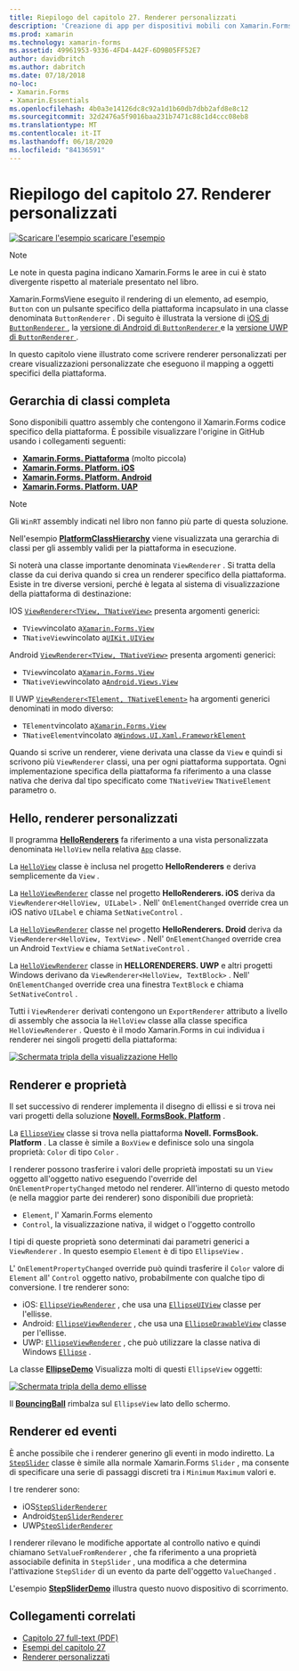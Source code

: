 ```yaml
---
title: Riepilogo del capitolo 27. Renderer personalizzati
description: 'Creazione di app per dispositivi mobili con Xamarin.Forms : riepilogo del capitolo 27. Renderer personalizzati'
ms.prod: xamarin
ms.technology: xamarin-forms
ms.assetid: 49961953-9336-4FD4-A42F-6D9B05FF52E7
author: davidbritch
ms.author: dabritch
ms.date: 07/18/2018
no-loc:
- Xamarin.Forms
- Xamarin.Essentials
ms.openlocfilehash: 4b0a3e14126dc8c92a1d1b60db7dbb2afd8e8c12
ms.sourcegitcommit: 32d2476a5f9016baa231b7471c88c1d4ccc08eb8
ms.translationtype: MT
ms.contentlocale: it-IT
ms.lasthandoff: 06/18/2020
ms.locfileid: "84136591"
---
```

# <a name="summary-of-chapter-27-custom-renderers"></a>Riepilogo del capitolo 27. Renderer personalizzati

[![Scaricare ](~/media/shared/download.png) l'esempio scaricare l'esempio](https://github.com/xamarin/xamarin-forms-book-samples/tree/master/Chapter27)

> [!NOTE] 
> Le note in questa pagina indicano Xamarin.Forms le aree in cui è stato divergente rispetto al materiale presentato nel libro.

Xamarin.FormsViene eseguito il rendering di un elemento, ad esempio, `Button` con un pulsante specifico della piattaforma incapsulato in una classe denominata `ButtonRenderer` .  Di seguito è illustrata la versione di [iOS di `ButtonRenderer` ](https://github.com/xamarin/Xamarin.Forms/blob/master/Xamarin.Forms.Platform.iOS/Renderers/ButtonRenderer.cs), la [versione di Android di `ButtonRenderer` ](https://github.com/xamarin/Xamarin.Forms/blob/master/Xamarin.Forms.Platform.Android/Renderers/ButtonRenderer.cs)e la [versione UWP di `ButtonRenderer` ](https://github.com/xamarin/Xamarin.Forms/blob/master/Xamarin.Forms.Platform.UAP/ButtonRenderer.cs).

In questo capitolo viene illustrato come scrivere renderer personalizzati per creare visualizzazioni personalizzate che eseguono il mapping a oggetti specifici della piattaforma.

## <a name="the-complete-class-hierarchy"></a>Gerarchia di classi completa

Sono disponibili quattro assembly che contengono il Xamarin.Forms codice specifico della piattaforma.
È possibile visualizzare l'origine in GitHub usando i collegamenti seguenti:

- [**Xamarin.Forms. Piattaforma**](https://github.com/xamarin/Xamarin.Forms/tree/master/Xamarin.Forms.Platform) (molto piccola)
- [**Xamarin.Forms. Platform. iOS**](https://github.com/xamarin/Xamarin.Forms/tree/master/Xamarin.Forms.Platform.iOS)
- [**Xamarin.Forms. Platform. Android**](https://github.com/xamarin/Xamarin.Forms/tree/master/Xamarin.Forms.Platform.Android)
- [**Xamarin.Forms. Platform. UAP**](https://github.com/xamarin/Xamarin.Forms/tree/master/Xamarin.Forms.Platform.UAP)

> [!NOTE]
> Gli `WinRT` assembly indicati nel libro non fanno più parte di questa soluzione. 

Nell'esempio [**PlatformClassHierarchy**](https://github.com/xamarin/xamarin-forms-book-samples/tree/master/Chapter27/PlatformClassHierarchy) viene visualizzata una gerarchia di classi per gli assembly validi per la piattaforma in esecuzione.

Si noterà una classe importante denominata `ViewRenderer` . Si tratta della classe da cui deriva quando si crea un renderer specifico della piattaforma. Esiste in tre diverse versioni, perché è legata al sistema di visualizzazione della piattaforma di destinazione:

IOS [`ViewRenderer<TView, TNativeView>`](https://github.com/xamarin/Xamarin.Forms/blob/master/Xamarin.Forms.Platform.iOS/ViewRenderer.cs#L25) presenta argomenti generici:

- `TView`vincolato a[`Xamarin.Forms.View`](xref:Xamarin.Forms.View)
- `TNativeView`vincolato a[`UIKit.UIView`](xref:UIKit.UIView)

Android [`ViewRenderer<TView, TNativeView>`](https://github.com/xamarin/Xamarin.Forms/blob/master/Xamarin.Forms.Platform.Android/ViewRenderer.cs#L17) presenta argomenti generici:

- `TView`vincolato a[`Xamarin.Forms.View`](xref:Xamarin.Forms.View)
- `TNativeView`vincolato a[`Android.Views.View`](xref:Android.Views.View)

Il UWP [`ViewRenderer<TElement, TNativeElement>`](https://github.com/xamarin/Xamarin.Forms/blob/master/Xamarin.Forms.Platform.UAP/ViewRenderer.cs#L6) ha argomenti generici denominati in modo diverso:

- `TElement`vincolato a[`Xamarin.Forms.View`](xref:Xamarin.Forms.View)
- `TNativeElement`vincolato a[`Windows.UI.Xaml.FrameworkElement`](/uwp/api/Windows.UI.Xaml.FrameworkElement)

Quando si scrive un renderer, viene derivata una classe da `View` e quindi si scrivono più `ViewRenderer` classi, una per ogni piattaforma supportata. Ogni implementazione specifica della piattaforma fa riferimento a una classe nativa che deriva dal tipo specificato come `TNativeView` `TNativeElement` parametro o.

## <a name="hello-custom-renderers"></a>Hello, renderer personalizzati

Il programma [**HelloRenderers**](https://github.com/xamarin/xamarin-forms-book-samples/tree/master/Chapter27/HelloRenderers) fa riferimento a una vista personalizzata denominata `HelloView` nella relativa [`App`](https://github.com/xamarin/xamarin-forms-book-samples/blob/master/Chapter27/HelloRenderers/HelloRenderers/HelloRenderers/App.cs) classe.

La [`HelloView`](https://github.com/xamarin/xamarin-forms-book-samples/blob/master/Chapter27/HelloRenderers/HelloRenderers/HelloRenderers/HelloView.cs) classe è inclusa nel progetto **HelloRenderers** e deriva semplicemente da `View` .

La [`HelloViewRenderer`](https://github.com/xamarin/xamarin-forms-book-samples/blob/master/Chapter27/HelloRenderers/HelloRenderers/HelloRenderers.iOS/HelloViewRenderer.cs) classe nel progetto **HelloRenderers. iOS** deriva da `ViewRenderer<HelloView, UILabel>` . Nell' `OnElementChanged` override crea un iOS nativo `UILabel` e chiama `SetNativeControl` .

La [`HelloViewRenderer`](https://github.com/xamarin/xamarin-forms-book-samples/blob/master/Chapter27/HelloRenderers/HelloRenderers/HelloRenderers.Droid/HelloViewRenderer.cs) classe nel progetto **HelloRenderers. Droid** deriva da `ViewRenderer<HelloView, TextView>` . Nell' `OnElementChanged` override crea un Android `TextView` e chiama `SetNativeControl` .

La [`HelloViewRenderer`](https://github.com/xamarin/xamarin-forms-book-samples/blob/master/Chapter27/HelloRenderers/HelloRenderers/HelloRenderers.UWP/HelloViewRenderer.cs) classe in **HELLORENDERERS. UWP** e altri progetti Windows derivano da `ViewRenderer<HelloView, TextBlock>` . Nell' `OnElementChanged` override crea una finestra `TextBlock` e chiama `SetNativeControl` .

Tutti i `ViewRenderer` derivati contengono un `ExportRenderer` attributo a livello di assembly che associa la `HelloView` classe alla classe specifica `HelloViewRenderer` . Questo è il modo Xamarin.Forms in cui individua i renderer nei singoli progetti della piattaforma:

[![Schermata tripla della visualizzazione Hello](images/ch27fg02-small.png "Renderer personalizzati")](images/ch27fg02-large.png#lightbox "Renderer personalizzati")

## <a name="renderers-and-properties"></a>Renderer e proprietà

Il set successivo di renderer implementa il disegno di ellissi e si trova nei vari progetti della soluzione [**Novell. FormsBook. Platform**](https://github.com/xamarin/xamarin-forms-book-samples/tree/master/Libraries/Xamarin.FormsBook.Platform) .

La [`EllipseView`](https://github.com/xamarin/xamarin-forms-book-samples/blob/master/Libraries/Xamarin.FormsBook.Platform/Xamarin.FormsBook.Platform/EllipseView.cs) classe si trova nella piattaforma **Novell. FormsBook. Platform** . La classe è simile a `BoxView` e definisce solo una singola proprietà: `Color` di tipo `Color` .

I renderer possono trasferire i valori delle proprietà impostati su un `View` oggetto all'oggetto nativo eseguendo l'override del `OnElementPropertyChanged` metodo nel renderer. All'interno di questo metodo (e nella maggior parte dei renderer) sono disponibili due proprietà:

- `Element`, l' Xamarin.Forms elemento
- `Control`, la visualizzazione nativa, il widget o l'oggetto controllo

I tipi di queste proprietà sono determinati dai parametri generici a `ViewRenderer` . In questo esempio `Element` è di tipo `EllipseView` .

L' `OnElementPropertyChanged` override può quindi trasferire il `Color` valore di `Element` all' `Control` oggetto nativo, probabilmente con qualche tipo di conversione. I tre renderer sono:

- iOS: [`EllipseViewRenderer`](https://github.com/xamarin/xamarin-forms-book-samples/blob/master/Libraries/Xamarin.FormsBook.Platform/Xamarin.FormsBook.Platform.iOS/EllipseViewRenderer.cs) , che usa una [`EllipseUIView`](https://github.com/xamarin/xamarin-forms-book-samples/blob/master/Libraries/Xamarin.FormsBook.Platform/Xamarin.FormsBook.Platform.iOS/EllipseUIView.cs) classe per l'ellisse.
- Android: [`EllipseViewRenderer`](https://github.com/xamarin/xamarin-forms-book-samples/blob/master/Libraries/Xamarin.FormsBook.Platform/Xamarin.FormsBook.Platform.Android/EllipseViewRenderer.cs) , che usa una [`EllipseDrawableView`](https://github.com/xamarin/xamarin-forms-book-samples/blob/master/Libraries/Xamarin.FormsBook.Platform/Xamarin.FormsBook.Platform.Android/EllipseDrawableView.cs) classe per l'ellisse.
- UWP: [`EllipseViewRenderer`](https://github.com/xamarin/xamarin-forms-book-samples/blob/master/Libraries/Xamarin.FormsBook.Platform/Xamarin.FormsBook.Platform.WinRT/EllipseViewRenderer.cs) , che può utilizzare la classe nativa di Windows [`Ellipse`](/uwp/api/Windows.UI.Xaml.Shapes.Ellipse) .

La classe [**EllipseDemo**](https://github.com/xamarin/xamarin-forms-book-samples/tree/master/Chapter27/EllipseDemo) Visualizza molti di questi `EllipseView` oggetti:

[![Schermata tripla della demo ellisse](images/ch27fg03-small.png "Renderer personalizzati EllipseView")](images/ch27fg03-large.png#lightbox "Renderer personalizzati EllipseView")

Il [**BouncingBall**](https://github.com/xamarin/xamarin-forms-book-samples/tree/master/Chapter27/BouncingBall) rimbalza sul `EllipseView` lato dello schermo.

## <a name="renderers-and-events"></a>Renderer ed eventi

È anche possibile che i renderer generino gli eventi in modo indiretto. La [`StepSlider`](https://github.com/xamarin/xamarin-forms-book-samples/blob/master/Libraries/Xamarin.FormsBook.Platform/Xamarin.FormsBook.Platform/StepSlider.cs) classe è simile alla normale Xamarin.Forms `Slider` , ma consente di specificare una serie di passaggi discreti tra i `Minimum` `Maximum` valori e.

I tre renderer sono:

- iOS[`StepSliderRenderer`](https://github.com/xamarin/xamarin-forms-book-samples/blob/master/Libraries/Xamarin.FormsBook.Platform/Xamarin.FormsBook.Platform.iOS/StepSliderRenderer.cs)
- Android[`StepSliderRenderer`](https://github.com/xamarin/xamarin-forms-book-samples/blob/master/Libraries/Xamarin.FormsBook.Platform/Xamarin.FormsBook.Platform.Android/StepSliderRenderer.cs)
- UWP[`StepSliderRenderer`](https://github.com/xamarin/xamarin-forms-book-samples/blob/master/Libraries/Xamarin.FormsBook.Platform/Xamarin.FormsBook.Platform.WinRT/StepSliderRenderer.cs)

I renderer rilevano le modifiche apportate al controllo nativo e quindi chiamano `SetValueFromRenderer` , che fa riferimento a una proprietà associabile definita in `StepSlider` , una modifica a che determina l'attivazione `StepSlider` di un evento da parte dell'oggetto `ValueChanged` .

L'esempio [**StepSliderDemo**](https://github.com/xamarin/xamarin-forms-book-samples/tree/master/Chapter27/StepSliderDemo) illustra questo nuovo dispositivo di scorrimento.

## <a name="related-links"></a>Collegamenti correlati

- [Capitolo 27 full-text (PDF)](https://download.xamarin.com/developer/xamarin-forms-book/XamarinFormsBook-Ch27-Apr2016.pdf)
- [Esempi del capitolo 27](https://github.com/xamarin/xamarin-forms-book-samples/tree/master/Chapter27)
- [Renderer personalizzati](~/xamarin-forms/app-fundamentals/custom-renderer/index.md)

